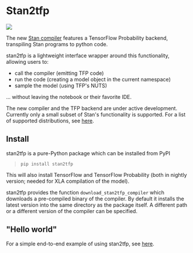 # Stan2tfp

![](https://github.com/adamhaber/stan2tfp/workflows/CI/badge.svg)

The new [Stan compiler](https://github.com/stan-dev/stanc3) features a TensorFlow Probability backend, transpiling Stan programs to python code. 

stan2tfp is a lightweight interface wrapper around this functionality, allowing users to:

* call the compiler (emitting TFP code)
* run the code (creating a model object in the current namespace)
* sample the model (using TFP's NUTS)

... without leaving the notebook or their favorite IDE.

The new compiler and the TFP backend are under active development. Currently only a small subset of Stan's functionality is supported. For a list of supported distributions, see [here](https://github.com/adamhaber/stan2tfp/blob/master/distributions.md).

## Install

stan2tfp is a pure-Python package which can be installed from PyPI

> `pip install stan2tfp`

This will also install TensorFlow and TensorFlow Probability (both in nightly version; needed for XLA compilation of the model). 

stan2tfp provides the function `download_stan2tfp_compiler` which downloads a pre-compiled binary of the compiler. By default it installs the latest version into the same directory as the package itself. A different path or a different version of the compiler can be specified.

## "Hello world"

For a simple end-to-end example of using stan2tfp, see [here](https://github.com/adamhaber/stan2tfp/blob/master/examples/eight_schools_example.ipynb).

